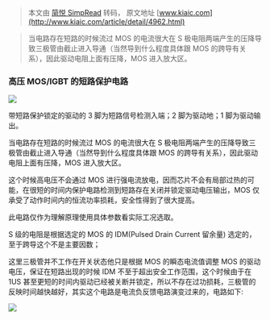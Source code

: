 > 本文由 [简悦 SimpRead](http://ksria.com/simpread/) 转码， 原文地址 [www.kiaic.com](http://www.kiaic.com/article/detail/4962.html)

> 当电路存在短路的时候流过 MOS 的电流很大在 S 极电阻两端产生的压降导致三极管由截止进入导通（当然导到什么程度具体跟 MOS 的跨导有关系），因此驱动电阻上面有压降，MOS 进入放大区。

### **高压 MOS/IGBT 的短路保护电路**

![](http://www.kiaic.com/include/upload/kind/image/20240517/20240517152433_8413.png)

带短路保护锁定的驱动的 3 脚为短路信号检测入端；2 脚为驱动地；1 脚为驱动输出。

当电路存在短路的时候流过 MOS 的电流很大在 S 极电阻两端产生的压降导致三极管由截止进入导通（当然导到什么程度具体跟 MOS 的跨导有关系），因此驱动电阻上面有压降，MOS 进入放大区。

这个时候高电压不会通过 MOS 进行强电流放电，因而芯片不会有局部过热的可能，在很短的时间内保护电路检测到短路存在关闭并锁定驱动电压输出，MOS 仅承受了动作时间内的恒流功率损耗，安全性得到了很大提高。

此电路仅作为理解原理使用具体参数看实际工况选取。

S 级的电阻是根据选定的 MOS 的 IDM(Pulsed Drain Current 留余量) 选定的，至于跨导这个不是主要因数；

这里三极管并不工作在开关状态他只是根据 MOS 的瞬态电流值调整 MOS 的驱动电压，保证在短路出现的时候 IDM 不至于超出安全工作范围，这个时候由于在 1US 甚至更短的时间内驱动已经被关断并锁定，所以不存在过功损耗，三极管的反映时间越快越好，其实这个电路是电流负反馈电路演变过来的，电路如下:

![](http://www.kiaic.com/include/upload/kind/image/20240517/20240517152445_2632.png)
